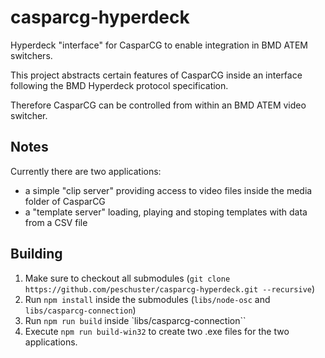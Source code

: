 # casparcg-hyperdeck
Hyperdeck "interface" for CasparCG to enable integration in BMD ATEM switchers.

This project abstracts certain features of CasparCG inside an interface following the BMD Hyperdeck protocol specification.

Therefore CasparCG can be controlled from within an BMD ATEM video switcher.

## Notes

Currently there are two applications:
- a simple "clip server" providing access to video files inside the media folder of CasparCG
- a "template server" loading, playing and stoping templates with data from a CSV file

## Building

1. Make sure to checkout all submodules (`git clone https://github.com/peschuster/casparcg-hyperdeck.git --recursive`)
2. Run `npm install` inside the submodules (`libs/node-osc` and `libs/casparcg-connection`)
3. Run `npm run build` inside `libs/casparcg-connection``
4. Execute `npm run build-win32` to create two .exe files for the two applications.

